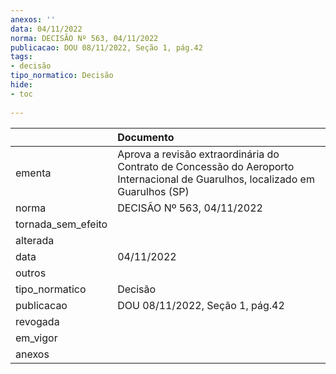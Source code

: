 ```yaml
---
anexos: ''
data: 04/11/2022
norma: DECISÃO Nº 563, 04/11/2022
publicacao: DOU 08/11/2022, Seção 1, pág.42
tags:
- decisão
tipo_normatico: Decisão
hide: 
- toc 
 
---
```


|                    | Documento                                                                                                                      |
|:-------------------|:-------------------------------------------------------------------------------------------------------------------------------|
| ementa             | Aprova a revisão extraordinária do Contrato de Concessão do Aeroporto Internacional de Guarulhos, localizado em Guarulhos (SP) |
| norma              | DECISÃO Nº 563, 04/11/2022                                                                                                     |
| tornada_sem_efeito |                                                                                                                                |
| alterada           |                                                                                                                                |
| data               | 04/11/2022                                                                                                                     |
| outros             |                                                                                                                                |
| tipo_normatico     | Decisão                                                                                                                        |
| publicacao         | DOU 08/11/2022, Seção 1, pág.42                                                                                                |
| revogada           |                                                                                                                                |
| em_vigor           |                                                                                                                                |
| anexos             |                                                                                                                                |